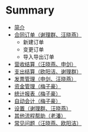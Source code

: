 # Summary

* [简介](README.md)
* [合同订单（谢理群、汪晓燕）](he-tong-ding-dan.md)
  * 新建订单
  * 变更订单
  * 导入导出订单
* [营收结算（汪晓燕、申剑）](ying-shou-jie-suan.md)
* [支出结算（欧阳洁、谢理群）](zhi-chu-jie-suan.md)
* [发票管理（申剑、汪晓燕）](fa-piao-guan-li.md)
* [资金管理（梅子豪）](zi-jin-guan-li.md)
* [统计报表（梅子豪）](tong-ji-bao-biao.md)
* [自动会计（梅子豪）](zi-dong-hui-ji.md)
* [设置（谢理群、汪晓燕）](xin-jian-ding-dan.md)
* [其他流程帮助（老潘）](qi-ta.md)
* [常见问题（汪晓燕、欧阳洁）](qanda.md)


